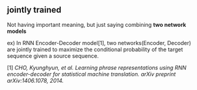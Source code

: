 ## jointly trained

Not having important meaning, but just saying combining **two network models**

ex) In RNN Encoder-Decoder model[1], two networks(Encoder, Decoder) are jointly trained 
to maximize the conditional probability of the target sequence given a source sequence.

[1] *CHO, Kyunghyun, et al. Learning phrase representations using RNN encoder-decoder for statistical machine translation. arXiv preprint arXiv:1406.1078, 2014.*
